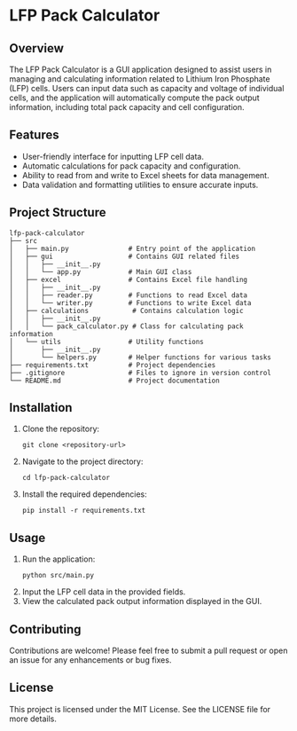 # LFP Pack Calculator

## Overview
The LFP Pack Calculator is a GUI application designed to assist users in managing and calculating information related to Lithium Iron Phosphate (LFP) cells. Users can input data such as capacity and voltage of individual cells, and the application will automatically compute the pack output information, including total pack capacity and cell configuration.

## Features
- User-friendly interface for inputting LFP cell data.
- Automatic calculations for pack capacity and configuration.
- Ability to read from and write to Excel sheets for data management.
- Data validation and formatting utilities to ensure accurate inputs.

## Project Structure
```
lfp-pack-calculator
├── src
│   ├── main.py               # Entry point of the application
│   ├── gui                   # Contains GUI related files
│   │   ├── __init__.py
│   │   └── app.py            # Main GUI class
│   ├── excel                 # Contains Excel file handling
│   │   ├── __init__.py
│   │   ├── reader.py         # Functions to read Excel data
│   │   └── writer.py         # Functions to write Excel data
│   ├── calculations           # Contains calculation logic
│   │   ├── __init__.py
│   │   └── pack_calculator.py # Class for calculating pack information
│   └── utils                 # Utility functions
│       ├── __init__.py
│       └── helpers.py        # Helper functions for various tasks
├── requirements.txt          # Project dependencies
├── .gitignore                # Files to ignore in version control
└── README.md                 # Project documentation
```

## Installation
1. Clone the repository:
   ```
   git clone <repository-url>
   ```
2. Navigate to the project directory:
   ```
   cd lfp-pack-calculator
   ```
3. Install the required dependencies:
   ```
   pip install -r requirements.txt
   ```

## Usage
1. Run the application:
   ```
   python src/main.py
   ```
2. Input the LFP cell data in the provided fields.
3. View the calculated pack output information displayed in the GUI.

## Contributing
Contributions are welcome! Please feel free to submit a pull request or open an issue for any enhancements or bug fixes.

## License
This project is licensed under the MIT License. See the LICENSE file for more details.